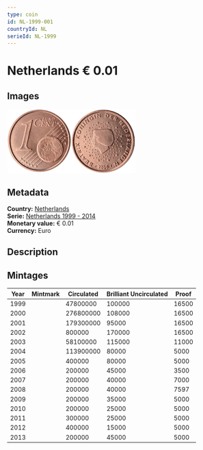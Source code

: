 ```yaml
---
type: coin
id: NL-1999-001
countryId: NL
serieId: NL-1999
---
```


# Netherlands € 0.01

## Images

<img src="../../../Images/common-2002-001.webp" height="150" alt="Front image"><img src="Images/netherlands-1999-001.webp" height="150" alt="Back image">

## Metadata

**Country:** [Netherlands](../index.md)\
**Serie:** [Netherlands 1999 - 2014](index.md)\
**Monetary value:** € 0.01\
**Currency:** Euro

## Description

## Mintages

| Year | Mintmark | Circulated | Brilliant Uncirculated | Proof |
| ---- | -------- | ---------- | ---------------------- | ----- |
| 1999 |          | 47800000   | 100000                 | 16500 |
| 2000 |          | 276800000  | 108000                 | 16500 |
| 2001 |          | 179300000  | 95000                  | 16500 |
| 2002 |          | 800000     | 170000                 | 16500 |
| 2003 |          | 58100000   | 115000                 | 11000 |
| 2004 |          | 113900000  | 80000                  | 5000  |
| 2005 |          | 400000     | 80000                  | 5000  |
| 2006 |          | 200000     | 45000                  | 3500  |
| 2007 |          | 200000     | 40000                  | 7000  |
| 2008 |          | 200000     | 40000                  | 7597  |
| 2009 |          | 200000     | 35000                  | 5000  |
| 2010 |          | 200000     | 25000                  | 5000  |
| 2011 |          | 300000     | 25000                  | 5000  |
| 2012 |          | 400000     | 15000                  | 5000  |
| 2013 |          | 200000     | 45000                  | 5000  |
